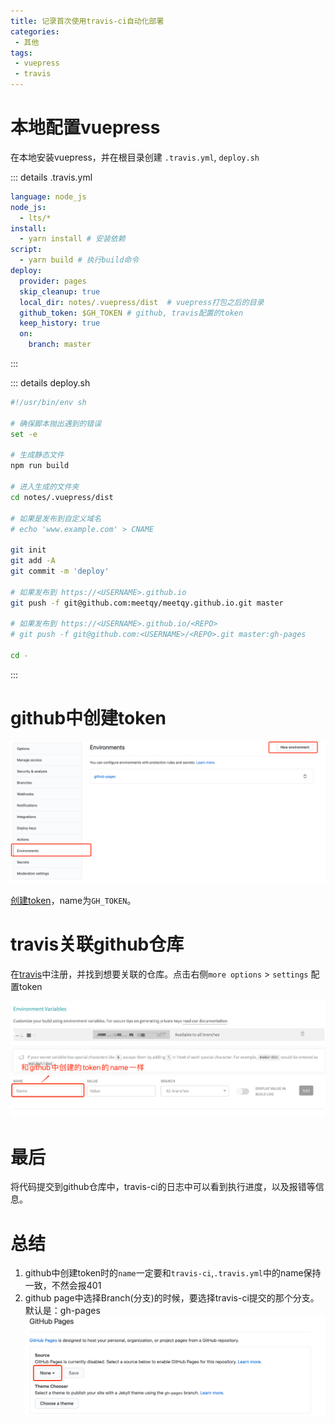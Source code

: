 ```yaml
---
title: 记录首次使用travis-ci自动化部署
categories:
 - 其他
tags:
 - vuepress
 - travis
---
```


# 本地配置vuepress

在本地安装vuepress，并在根目录创建 `.travis.yml`, `deploy.sh`

::: details .travis.yml
``` yml
language: node_js
node_js:
  - lts/*
install:
  - yarn install # 安装依赖
script:
  - yarn build # 执行build命令
deploy:
  provider: pages
  skip_cleanup: true
  local_dir: notes/.vuepress/dist  # vuepress打包之后的目录
  github_token: $GH_TOKEN # github, travis配置的token
  keep_history: true
  on:
    branch: master
```
:::

::: details deploy.sh
``` sh
#!/usr/bin/env sh

# 确保脚本抛出遇到的错误
set -e

# 生成静态文件
npm run build

# 进入生成的文件夹
cd notes/.vuepress/dist

# 如果是发布到自定义域名
# echo 'www.example.com' > CNAME

git init
git add -A
git commit -m 'deploy'

# 如果发布到 https://<USERNAME>.github.io
git push -f git@github.com:meetqy/meetqy.github.io.git master

# 如果发布到 https://<USERNAME>.github.io/<REPO>
# git push -f git@github.com:<USERNAME>/<REPO>.git master:gh-pages

cd -
```
:::

# github中创建token

![](./images/1.png)

[创建token](https://github.com/meetqy/meetqy.github.io/settings/environments/new)，name为`GH_TOKEN`。

# travis关联github仓库

在[travis](https://www.travis-ci.com/)中注册，并找到想要关联的仓库。点击右侧`more options` > `settings` 配置token

![](./images/2.png)

# 最后

将代码提交到github仓库中，travis-ci的日志中可以看到执行进度，以及报错等信息。

# 总结

1. github中创建token时的`name`一定要和`travis-ci`,`.travis.yml`中的name保持一致，不然会报401
2. github page中选择Branch(分支)的时候，要选择travis-ci提交的那个分支。默认是：gh-pages
![](./images/3.png)